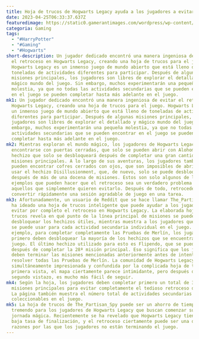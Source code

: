 ```yaml
---
title: Hoja de trucos de Hogwarts Legacy ayuda a los jugadores a evitar el retroceso.
date: 2023-04-25T06:33:37.637Z
featuredimage: https://static0.gamerantimages.com/wordpress/wp-content/uploads/2023/03/hogwarts-legacy-flying-and-exploring.jpg?q=50&fit=contain&w=1140&h=&dpr=1.5
categoria: Gaming
tags:
  - "#HarryPotter"
  - "#Gaming"
  - "#Hogwarts"
short-description: Un jugador dedicado encontró una manera ingeniosa de evitar
  el retroceso en Hogwarts Legacy, creando una hoja de trucos para el juego.
  Hogwarts Legacy es un inmenso juego de mundo abierto que está lleno de
  toneladas de actividades diferentes para participar. Después de algunas
  misiones principales, los jugadores son libres de explorar el detallado y
  mágico mundo del juego. Sin embargo, muchos experimentarán una pequeña
  molestia, ya que no todas las actividades secundarias que se pueden encontrar
  en el juego se pueden completar hasta más adelante en el juego.
mk1: Un jugador dedicado encontró una manera ingeniosa de evitar el retroceso en
  Hogwarts Legacy, creando una hoja de trucos para el juego. Hogwarts Legacy es
  un inmenso juego de mundo abierto que está lleno de toneladas de actividades
  diferentes para participar. Después de algunas misiones principales, los
  jugadores son libres de explorar el detallado y mágico mundo del juego. Sin
  embargo, muchos experimentarán una pequeña molestia, ya que no todas las
  actividades secundarias que se pueden encontrar en el juego se pueden
  completar hasta más adelante en el juego.
mk2: Mientras exploran el mundo mágico, los jugadores de Hogwarts Legacy pueden
  encontrarse con puertas cerradas, que solo se pueden abrir con Alohomora, un
  hechizo que solo se desbloqueará después de completar una gran cantidad de
  misiones principales. A lo largo de sus aventuras, los jugadores también
  pueden encontrar cofres cerrados con ojos, que son imposibles de abrir sin
  usar el hechizo Disillusionment, que, de nuevo, solo se puede desbloquear
  después de más de una docena de misiones. Estos son solo algunos de los pocos
  ejemplos que pueden hacer que el retroceso sea un verdadero problema para
  aquellos que simplemente quieren evitarlo. Después de todo, retroceder puede
  convertir rápidamente una sesión agradable de juego en una tarea.
mk3: Afortunadamente, un usuario de Reddit que se hace llamar The_Partisan_Spy
  ha ideado una hoja de trucos inteligente que puede ayudar a los jugadores a
  evitar por completo el retroceso en Hogwarts Legacy. La elaborada hoja de
  trucos revela en qué punto de la línea principal de misiones se pueden
  desbloquear los hechizos útiles, mientras muestra a los jugadores qué hechizo
  se puede usar para cada actividad secundaria individual en el juego. Por
  ejemplo, para completar completamente las Pruebas de Merlín, los jugadores
  primero deben desbloquear la mayoría de los hechizos que se encuentran en el
  juego. El último hechizo utilizado para esto es Flipendo, que se puede obtener
  después de completar la 28ª misión principal. Eso significa que los jugadores
  deben terminar las misiones mencionadas anteriormente antes de intentar
  resolver todas las Pruebas de Merlín. La comunidad de Hogwarts Legacy está
  simultáneamente impresionada y confundida por la complicada hoja de trucos. A
  primera vista, el mapa ciertamente parece intimidante, pero después de un
  segundo vistazo, es mucho más fácil de seguir.
mk4: Según la hoja, los jugadores deben completar primero un total de 37
  misiones principales para evitar completamente el tedioso retroceso del juego.
  La página también muestra el número total de actividades secundarias y
  coleccionables en el juego.
mk5: La hoja de trucos de The_Partisan_Spy puede ser un ahorro de tiempo
  tremendo para los jugadores de Hogwarts Legacy que buscan comenzar su larga
  jornada mágica. Recientemente se ha revelado que Hogwarts Legacy tiene una
  baja tasa de finalización, y el retroceso ciertamente puede ser una de las
  razones por las que los jugadores no están terminando el juego.
---
```

